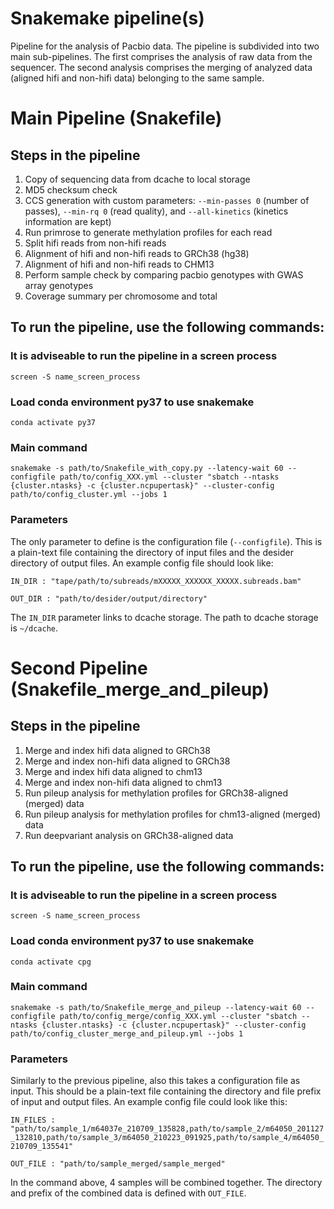 # Snakemake pipeline(s)
Pipeline for the analysis of Pacbio data. The pipeline is subdivided into two main sub-pipelines. The first comprises the analysis of raw data from the sequencer. The second analysis comprises the merging of analyzed data (aligned hifi and non-hifi data) belonging to the same sample.

# Main Pipeline (Snakefile)
## Steps in the pipeline
1. Copy of sequencing data from dcache to local storage
2. MD5 checksum check
3. CCS generation with custom parameters: `--min-passes 0` (number of passes), `--min-rq 0` (read quality), and `--all-kinetics` (kinetics information are kept)
2. Run primrose to generate methylation profiles for each read
3. Split hifi reads from non-hifi reads
4. Alignment of hifi and non-hifi reads to GRCh38 (hg38)
5. Alignment of hifi and non-hifi reads to CHM13
6. Perform sample check by comparing pacbio genotypes with GWAS array genotypes
7. Coverage summary per chromosome and total

## To run the pipeline, use the following commands:
### It is adviseable to run the pipeline in a screen process
`screen -S name_screen_process`

### Load conda environment py37 to use snakemake
`conda activate py37`

### Main command
`snakemake -s path/to/Snakefile_with_copy.py --latency-wait 60 --configfile path/to/config_XXX.yml --cluster "sbatch --ntasks {cluster.ntasks} -c {cluster.ncpupertask}" --cluster-config path/to/config_cluster.yml --jobs 1`

### Parameters
The only parameter to define is the configuration file (`--configfile`). This is a plain-text file containing the directory of input files and the desider directory of output files. An example config file should look like:

`IN_DIR : "tape/path/to/subreads/mXXXXX_XXXXXX_XXXXX.subreads.bam"`

`OUT_DIR : "path/to/desider/output/directory"`

The `IN_DIR` parameter links to dcache storage. The path to dcache storage is `~/dcache`.

# Second Pipeline (Snakefile_merge_and_pileup)
## Steps in the pipeline
1. Merge and index hifi data aligned to GRCh38
2. Merge and index non-hifi data aligned to GRCh38
3. Merge and index hifi data aligned to chm13
4. Merge and index non-hifi data aligned to chm13
5. Run pileup analysis for methylation profiles for GRCh38-aligned (merged) data
6. Run pileup analysis for methylation profiles for chm13-aligned (merged) data
7. Run deepvariant analysis on GRCh38-aligned data

## To run the pipeline, use the following commands:
### It is adviseable to run the pipeline in a screen process
`screen -S name_screen_process`

### Load conda environment py37 to use snakemake
`conda activate cpg`

### Main command
`snakemake -s path/to/Snakefile_merge_and_pileup --latency-wait 60 --configfile path/to/config_merge/config_XXX.yml --cluster "sbatch --ntasks {cluster.ntasks} -c {cluster.ncpupertask}" --cluster-config path/to/config_cluster_merge_and_pileup.yml --jobs 1`

### Parameters
Similarly to the previous pipeline, also this takes a configuration file as input. This should be a plain-text file containing the directory and file prefix of input and output files. An example config file could look like this:

`IN_FILES : "path/to/sample_1/m64037e_210709_135828,path/to/sample_2/m64050_201127_132810,path/to/sample_3/m64050_210223_091925,path/to/sample_4/m64050_210709_135541"`

`OUT_FILE : "path/to/sample_merged/sample_merged"`

In the command above, 4 samples will be combined together. The directory and prefix of the combined data is defined with `OUT_FILE`.